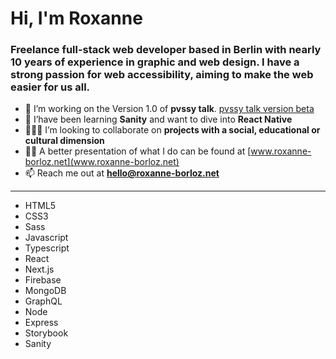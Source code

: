<h1 >Hi, I'm Roxanne</h1>
<h3>Freelance full-stack web developer based in Berlin with nearly 10 years of experience in graphic and web design. I have a strong passion for web accessibility, aiming to make the web easier for us all.</h3>

- 🔭 I’m working on the Version 1.0 of **pvssy talk**. [pvssy talk version beta](https://www.pvssy-talk.org/)
- 🌱 I’have been learning **Sanity** and want to dive into **React Native**
- 👩🏻‍💻 I’m looking to collaborate on **projects with a social, educational or cultural dimension**
- 👨‍💻 A better presentation of what I do can be found at [www.roxanne-borloz.net](www.roxanne-borloz.net)
- 📫 Reach me out at **hello@roxanne-borloz.net**

* * *

- HTML5
- CSS3
- Sass
- Javascript
- Typescript
- React
- Next.js
- Firebase
- MongoDB
- GraphQL
- Node
- Express
- Storybook
- Sanity

